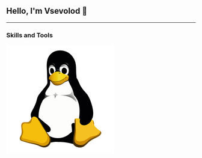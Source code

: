 ## Hello, I'm Vsevolod 👋

- - - - - - - -

### __Skills and Tools__
<img align="left" alt="HTML5" widnth="26px" src="https://raw.githubusercontent.com/github/explore/80688e429a7d4ef2fca1e82350fe8e3517d3494d/topics/linux/linux.png" />
